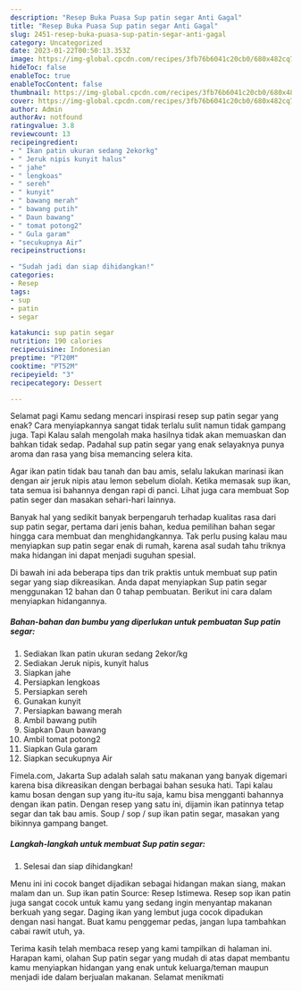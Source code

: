 ```yaml
---
description: "Resep Buka Puasa Sup patin segar Anti Gagal"
title: "Resep Buka Puasa Sup patin segar Anti Gagal"
slug: 2451-resep-buka-puasa-sup-patin-segar-anti-gagal
category: Uncategorized
date: 2023-01-22T00:50:13.353Z
image: https://img-global.cpcdn.com/recipes/3fb76b6041c20cb0/680x482cq70/sup-patin-segar-foto-resep-utama.jpg
hideToc: false
enableToc: true
enableTocContent: false
thumbnail: https://img-global.cpcdn.com/recipes/3fb76b6041c20cb0/680x482cq70/sup-patin-segar-foto-resep-utama.jpg
cover: https://img-global.cpcdn.com/recipes/3fb76b6041c20cb0/680x482cq70/sup-patin-segar-foto-resep-utama.jpg
author: Admin
authorAv: notfound
ratingvalue: 3.8
reviewcount: 13
recipeingredient:
- " Ikan patin ukuran sedang 2ekorkg"
- " Jeruk nipis kunyit halus"
- " jahe"
- " lengkoas"
- " sereh"
- " kunyit"
- " bawang merah"
- " bawang putih"
- " Daun bawang"
- " tomat potong2"
- " Gula garam"
- "secukupnya Air"
recipeinstructions:

- "Sudah jadi dan siap dihidangkan!"
categories:
- Resep
tags:
- sup
- patin
- segar

katakunci: sup patin segar 
nutrition: 190 calories
recipecuisine: Indonesian
preptime: "PT20M"
cooktime: "PT52M"
recipeyield: "3"
recipecategory: Dessert

---
```



Selamat pagi Kamu sedang mencari inspirasi resep sup patin segar yang enak? Cara menyiapkannya sangat tidak terlalu sulit namun tidak gampang juga. Tapi Kalau salah mengolah maka hasilnya tidak akan memuaskan dan bahkan tidak sedap. Padahal sup patin segar yang enak selayaknya punya aroma dan rasa yang bisa memancing selera kita.


Agar ikan patin tidak bau tanah dan bau amis, selalu lakukan marinasi ikan dengan air jeruk nipis atau lemon sebelum diolah. Ketika memasak sup ikan, tata semua isi bahannya dengan rapi di panci. Lihat juga cara membuat Sop patin seger dan masakan sehari-hari lainnya.

Banyak hal yang sedikit banyak berpengaruh terhadap kualitas rasa dari sup patin segar, pertama dari jenis bahan, kedua pemilihan bahan segar hingga cara membuat dan menghidangkannya. Tak perlu pusing kalau mau menyiapkan sup patin segar enak di rumah, karena asal sudah tahu triknya maka hidangan ini dapat menjadi suguhan spesial.


Di bawah ini ada beberapa tips dan trik praktis untuk membuat sup patin segar yang siap dikreasikan. Anda dapat menyiapkan Sup patin segar menggunakan 12 bahan dan 0 tahap pembuatan. Berikut ini cara dalam menyiapkan hidangannya.

<!--inarticleads1-->

##### Bahan-bahan dan bumbu yang diperlukan untuk pembuatan Sup patin segar:

1. Sediakan  Ikan patin ukuran sedang 2ekor/kg
1. Sediakan  Jeruk nipis, kunyit halus
1. Siapkan  jahe
1. Persiapkan  lengkoas
1. Persiapkan  sereh
1. Gunakan  kunyit
1. Persiapkan  bawang merah
1. Ambil  bawang putih
1. Siapkan  Daun bawang
1. Ambil  tomat potong2
1. Siapkan  Gula garam
1. Siapkan secukupnya Air


Fimela.com, Jakarta Sup adalah salah satu makanan yang banyak digemari karena bisa dikreasikan dengan berbagai bahan sesuka hati. Tapi kalau kamu bosan dengan sup yang itu-itu saja, kamu bisa mengganti bahannya dengan ikan patin. Dengan resep yang satu ini, dijamin ikan patinnya tetap segar dan tak bau amis. Soup / sop / sup ikan patin segar, masakan yang bikinnya gampang banget. 

<!--inarticleads2-->

##### Langkah-langkah untuk membuat Sup patin segar:


1. Selesai dan siap dihidangkan!

Menu ini ini cocok banget dijadikan sebagai hidangan makan siang, makan malam dan un. Sup ikan patin Source: Resep Istimewa. Resep sop ikan patin juga sangat cocok untuk kamu yang sedang ingin menyantap makanan berkuah yang segar. Daging ikan yang lembut juga cocok dipadukan dengan nasi hangat. Buat kamu penggemar pedas, jangan lupa tambahkan cabai rawit utuh, ya. 

Terima kasih telah membaca resep yang kami tampilkan di halaman ini. Harapan kami, olahan Sup patin segar yang mudah di atas dapat membantu kamu menyiapkan hidangan yang enak untuk keluarga/teman maupun menjadi ide dalam berjualan makanan. Selamat menikmati
